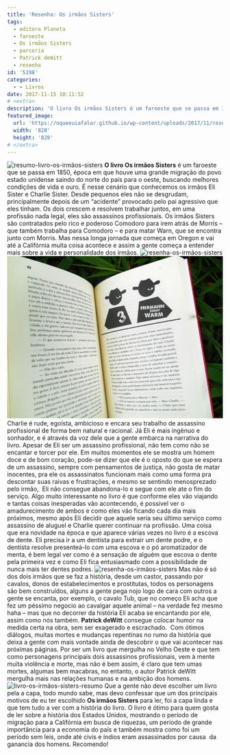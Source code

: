 ```yaml
---
title: 'Resenha: Os irmãos Sisters'
tags:
  - editora Planeta
  - faroeste
  - Os irmãos Sisters
  - parceria
  - Patrick deWitt
  - resenha
id: '5198'
categories:
  - - Livros
date: 2017-11-15 10:11:52
# <extra>
description: 'O livro Os irmãos Sisters é um faroeste que se passa em 1850, época em que houve uma grande migração do povo estado unidense saindo do norte do país para o oeste, buscando melhores condições de vida e ouro. É nesse cenário que conhecemos os irmãos Eli Sister e Charlie Sister. Desde pequenos eles não se desgrudam, principalmente depois de um “acidente” provocado pelo pai agressivo que eles tinham. Os dois crescem e resolvem trabalhar juntos, em uma profissão nada legal, eles são assassinos profissionais. Os irmãos Sisters são contratados pelo rico e poderoso Comodoro para irem atrás de Morris – que também trabalha para Comodoro – e para matar Warn, que se encontra junto com Morris. Mas nessa longa jornada que começa em Oregon e vai até a Califórnia muita coisa acontece e assim a gente começa a entender &hellip;'
featured_image: 
  url: 'https://oqueeuiafalar.github.io/wp-content/uploads/2017/11/resenha-livro-os-irmãos-sisters.jpg'
  width: '828'
  height: '828'
# </extra>
---
```


![resumo-livro-os-irmãos-sisters](/wp-content/uploads/2017/11/capa-livro-os-irmãos-sisters.jpg) **O livro Os irmãos Sisters** é um faroeste que se passa em 1850, época em que houve uma grande migração do povo estado unidense saindo do norte do país para o oeste, buscando melhores condições de vida e ouro. É nesse cenário que conhecemos os irmãos Eli Sister e Charlie Sister. Desde pequenos eles não se desgrudam, principalmente depois de um “acidente” provocado pelo pai agressivo que eles tinham. Os dois crescem e resolvem trabalhar juntos, em uma profissão nada legal, eles são assassinos profissionais. Os irmãos Sisters são contratados pelo rico e poderoso Comodoro para irem atrás de Morris – que também trabalha para Comodoro – e para matar Warn, que se encontra junto com Morris. Mas nessa longa jornada que começa em Oregon e vai até a Califórnia muita coisa acontece e assim a gente começa a entender mais sobre a vida e personalidade dos irmãos. ![resenha-os-irmãos-sisters](/wp-content/uploads/2017/11/lombada-livro-os-irmãos-sisters.jpg) ![livro-os-irmãos-sisters-curiosidades ](/wp-content/uploads/2017/11/páginas-livros-os-irmãos-sisters.jpg) Charlie é rude, egoísta, ambicioso e encara seu trabalho de assassino profissional de forma bem natural e racional. Já Eli é mais ingênuo e sonhador, e é através da voz dele que a gente embarca na narrativa do livro. Apesar de Eli ser um assassino profissional, não tem como não se encantar e torcer por ele. Em muitos momentos ele se mostra um homem doce e de bom coração, pode-se dizer que ele é o oposto do que se espera de um assassino, sempre com pensamentos de justiça, não gosta de matar inocentes, pra ele os assassinatos funcionam mais como uma forma pra descontar suas raivas e frustrações, e mesmo se sentindo menosprezado pelo irmão,  Eli não consegue abandona-lo e segue com ele ate o fim do serviço. Algo muito interessante no livro é que conforme eles vão viajando e tantas coisas inesperadas vão acontecendo, é possível ver o amadurecimento de ambos e como eles vão ficando cada dia mais próximos, mesmo após Eli decidir que aquele seria seu último serviço como assassino de aluguel e Charlie querer continuar na profissão. Uma coisa que era novidade na época e que aparece várias vezes no livro é a escova de dente. Eli precisa ir a um dentista para extrair um dente podre, e o dentista resolve presenteá-lo com uma escova e o pó aromatizador de menta, é bem legal ver como é a sensação de alguém que escova o dente pela primeira vez e como Eli fica entusiasmado com a possibilidade de nunca mais ter dentes podres. ![resenha-os-irmãos-sisters](/wp-content/uploads/2017/11/contra-capa-livro-os-irmãos-sisters.jpg) Mas não é só dos dois irmãos que se faz a história, desde um castor, passando por cavalos, donos de estabelecimentos e prostitutas, todos os personagens são bem construídos, alguns a gente pega nojo logo de cara com outros a gente se encanta, por exemplo, o cavalo Tub, que no começo Eli acha que fez um péssimo negocio ao cavalgar aquele animal – na verdade fez mesmo haha – mas que no decorrer da história Eli acaba se encantando por ele, assim como nós também. **Patrick deWitt** consegue colocar humor na medida certa na obra, sem ser exagerado e escrachado.  Com ótimos diálogos, muitas mortes e mudanças repentinas no rumo da história que deixa a gente com mais vontade ainda de descobrir o que vai acontecer nas próximas páginas. Por ser um livro que mergulha no Velho Oeste e que tem como personagens principais dois assassinos profissionais, vem à mente muita violência e morte, mas não é bem assim, é claro que tem umas mortes, algumas bem macabras, no entanto, o autor Patrick deWitt mergulha mais nas relações humanas e na ambição dos homens. ![livro-os-irmãos-sisters-resumo](/wp-content/uploads/2017/11/resenha-livro-os-irmãos-sisters.jpg) Que a gente não deve escolher um livro pela a capa, todo mundo sabe, mas devo confessar que um dos principais motivos de eu ter escolhido **Os irmãos Sisters** para ler, foi a capa linda e que tem tudo a ver com a história do livro. O livro é ótimo para quem gosta de ler sobre a história dos Estados Unidos, mostrando o período de migração para a Califórnia em busca de riquezas, um período de grande importância para a economia do país e também mostra como foi um período sem leis, onde até civis e índios eram assassinados por causa  da ganancia dos homens. Recomendo!
